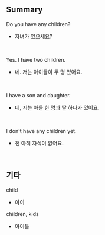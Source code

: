 ## Summary

Do you have any children?
- 자녀가 있으세요?

<br>

Yes. I have two children.
- 네. 저는 아이들이 두 명 있어요.

<br>

I have a son and daughter.
- 네, 저는 아들 한 명과 딸 하나가 있어요.

<br>

I don't have any children yet.
- 전 아직 자식이 없어요.

<br>

## 기타

child
- 아이

children, kids
- 아이들

